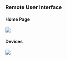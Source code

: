 ### Remote User Interface

#### Home Page

![](./images/UI-Homepage.png)


#### Devices

![](./images/UI-Devices.png)
